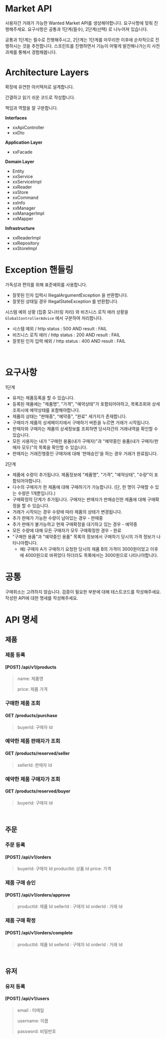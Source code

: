 # Market API

사용자간 거래가 가능한 Wanted Market API를 생성해야합니다. 요구사항에 맞춰 진행해주세요. 요구사항은 공통과 1단계(필수), 2단계(선택) 로 나누어져 있습니다.

공통과 1단계는 필수로 진행해주시고, 2단계는 1단계를 마무리한 이후에 순차적으로 진행하시는 것을 추천합니다. 스프린트를 진행하면서 기능이 어떻게 발전해나가는지 사전 과제를 통해서 경험해봅니다.


# Architecture Layers

확장에 유연한 아키텍처로 설계합니다.

간결하고 읽기 쉬운 코드로 작성합니다.

책임과 역할을 잘 구분합니다.

**Interfaces**

- xxApiController
- xxDto

**Application Layer**

- xxFacade

**Domain Layer**

- Entity
- xxService
- xxServiceImpl
- xxReader
- xxStore
- xxCommand
- xxInfo
- xxManager
- xxManagerImpl
- xxMapper

**Infrastructure**

- xxReaderImpl
- xxRepository
- xxStoreImpl



# Exception 핸들링

가독성과 편의를 위해 표준예외를 사용합니다.

- 잘못된 인자 입력시 IllegalArgumentException 을 반환합니다.
- 잘못된 상태일 경우 IllegalStateException 를 반환합니다.

시스템 예외 상황 (집중 모니터링 처리) 와 비즈니스 로직 에러 상황을 `GlobalControllerAdvice` 에서 구분하여 처리합니다.

- 시스템 예외 / http status : 500 AND result : FAIL
- 비즈니스 로직 에러 / http status : 200 AND result : FAIL
- 잘못된 인자 입력 예외 / http status : 400 AND result : FAIL


<br>

# 요구사항

1단계
- 유저는 제품등록을 할 수 있습니다.
- 등록된 제품에는 "제품명", "가격", "예약상태"가 포함되어야하고, 목록조회와 상세조회시에 예약상태를 포함해야합니다.
- 제품의 상태는 "판매중", "예약중", "완료" 세가지가 존재합니다.
- 구매자가 제품의 상세페이지에서 구매하기 버튼을 누르면 거래가 시작됩니다.
- 판매자와 구매자는 제품의 상세정보를 조회하면 당사자간의 거래내역을 확인할 수 있습니다.
- 모든 사용자는 내가 "구매한 용품(내가 구매자)"과 "예약중인 용품(내가 구매자/판매자 모두)"의 목록을 확인할 수 있습니다.
- 판매자는 거래진행중인 구매자에 대해 '판매승인'을 하는 경우 거래가 완료됩니다.

2단계
- 제품에 수량이 추가됩니다. 제품정보에 "제품명", "가격", "예약상태", "수량"이 포함되어야합니다.
- 다수의 구매자가 한 제품에 대해 구매하기가 가능합니다. (단, 한 명이 구매할 수 있는 수량은 1개뿐입니다.)
- 구매확정의 단계가 추가됩니다. 구매자는 판매자가 판매승인한 제품에 대해 구매확정을 할 수 있습니다.
- 거래가 시작되는 경우 수량에 따라 제품의 상태가 변경됩니다.
- 추가 판매가 가능한 수량이 남아있는 경우 - 판매중
- 추가 판매가 불가능하고 현재 구매확정을 대기하고 있는 경우 - 예약중
- 모든 수량에 대해 모든 구매자가 모두 구매확정한 경우 - 완료
- "구매한 용품"과 "예약중인 용품" 목록의 정보에서 구매하기 당시의 가격 정보가 나타나야합니다. 
    - 예) 구매자 A가 구매하기 요청한 당시의 제품 B의 가격이 3000원이었고 이후에 4000원으로 바뀌었다 하더라도 목록에서는 3000원으로 나타나야합니다.


# 공통

구매취소는 고려하지 않습니다.
검증이 필요한 부분에 대해 테스트코드를 작성해주세요.
작성한 API에 대한 명세를 작성해주세요.

# API 명세

## 제품

### 제품 등록

#### [POST] /api/v1/products

> name: 제품명
>
> price: 제품 가격

### 구매한 제품 조회

#### GET /products/purchase

> buyerId: 구매자 Id

### 예약한 제품 판매자가 조회

#### GET /products/reserved/seller

> sellerId: 판매자 Id

### 예약한 제품 구매자가 조회

#### GET /products/reserved/buyer

> buyerId: 구매자 Id

<br>

## 주문

### 주문 등록

#### [POST] /api/v1/orders

> buyerId: 구매자 Id
> productId: 상품 Id
> price: 가격

### 제품 구매 승인

#### [POST] /api/v1/orders/approve

> productId: 제품 Id
> sellerId : 구매자 Id
> orderId : 거래 Id

### 제품 구매 확정

#### [POST] /api/v1/orders/complete

> productId: 제품 Id
> sellerId : 구매자 Id
> orderId : 거래 Id

<br>

## 유저

### 유저 등록

#### [POST] /api/v1/users

> email : 이메일
>
> username: 이름
> 
> password: 비밀번호